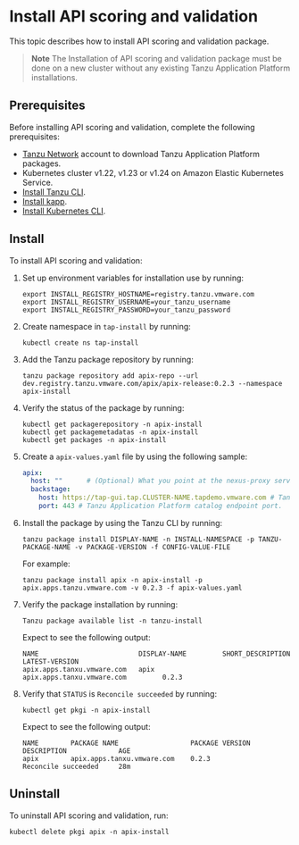 # Install API scoring and validation

This topic describes how to install API scoring and validation package.

> **Note** The Installation of API scoring and validation package must be done on a new cluster without any existing Tanzu Application Platform installations.

## Prerequisites

Before installing API scoring and validation, complete the following prerequisites:

- [Tanzu Network](https://network.tanzu.vmware.com/) account to download Tanzu Application Platform packages.
- Kubernetes cluster v1.22, v1.23 or v1.24 on Amazon Elastic Kubernetes Service.
- [Install Tanzu CLI](install-tanzu-cli.hbs.md#cli-and-plugin).
- [Install kapp](https://carvel.dev/kapp/docs/v0.54.0/install/).
- [Install Kubernetes CLI](https://kubernetes.io/docs/tasks/tools/).

## Install

To install API scoring and validation:

1. Set up environment variables for installation use by running:

    ```console
    export INSTALL_REGISTRY_HOSTNAME=registry.tanzu.vmware.com
    export INSTALL_REGISTRY_USERNAME=your_tanzu_username
    export INSTALL_REGISTRY_PASSWORD=your_tanzu_password
    ```

1. Create namespace in `tap-install` by running:

    ```console
    kubectl create ns tap-install
    ```

1. Add the Tanzu package repository by running:

    ```console
    tanzu package repository add apix-repo --url dev.registry.tanzu.vmware.com/apix/apix-release:0.2.3 --namespace apix-install
    ```

1. Verify the status of the package by running:

    ```console
    kubectl get packagerepository -n apix-install
    kubectl get packagemetadatas -n apix-install
    kubectl get packages -n apix-install
    ```

1. Create a `apix-values.yaml` file by using the following sample:

    ```yaml
    apix:
      host: ""      # (Optional) What you point at the nexus-proxy service's external IP address from apix-admin namespace. Default to the external IP if left empty.
      backstage:
        host: https://tap-gui.tap.CLUSTER-NAME.tapdemo.vmware.com # Tanzu Application Platform catalog endpoint.
        port: 443 # Tanzu Application Platform catalog endpoint port.
    ```

1. Install the package by using the Tanzu CLI by running:

    ```console
    tanzu package install DISPLAY-NAME -n INSTALL-NAMESPACE -p TANZU-PACKAGE-NAME -v PACKAGE-VERSION -f CONFIG-VALUE-FILE
    ```

    For example: 

    ```console
    tanzu package install apix -n apix-install -p apix.apps.tanzu.vmware.com -v 0.2.3 -f apix-values.yaml
    ```

1. Verify the package installation by running:

    ```console
    Tanzu package available list -n tanzu-install
    ```

    Expect to see the following output:

    ```console
    NAME                         DISPLAY-NAME         SHORT_DESCRIPTION                  LATEST-VERSION
    apix.apps.tanxu.vmware.com   apix                 apix.apps.tanxu.vmware.com         0.2.3
    ```

6. Verify that `STATUS` is `Reconcile succeeded` by running:

    ```console
    kubectl get pkgi -n apix-install
    ```

    Expect to see the following output:

    ```console
    NAME        PACKAGE NAME                  PACKAGE VERSION           DESCRIPTION             AGE
    apix        apix.apps.tanxu.vmware.com    0.2.3                     Reconcile succeeded     28m
    ```

## Uninstall

To uninstall API scoring and validation, run:

```console
kubectl delete pkgi apix -n apix-install
```
